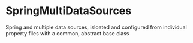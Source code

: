# SpringMultiDataSources
Spring and multiple data sources, isloated and configured from individual property files with a common, abstract base class
